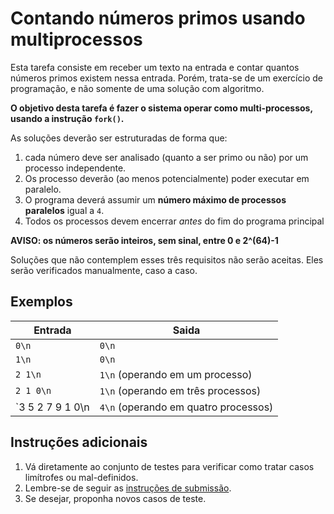# Contando números primos usando multiprocessos

Esta tarefa consiste em receber um texto na entrada e contar quantos números
primos existem nessa entrada. Porém, trata-se de
um exercício de programação, e não somente de uma solução com algoritmo.

**O objetivo desta tarefa é fazer o sistema operar como multi-processos,
usando a instrução `fork()`.**

As soluções deverão ser estruturadas de forma que:

1. cada número deve ser analisado (quanto a ser primo ou não) por
um processo independente.
1. Os processo deverão (ao menos potencialmente) poder
executar em paralelo.
1. O programa deverá assumir um **número máximo de processos paralelos** igual a
`4`.
1. Todos os processos devem encerrar *antes* do fim do programa principal

**AVISO: os números serão inteiros, sem sinal, entre 0 e 2^(64)-1**

Soluções que não contemplem esses três requisitos não serão aceitas. Eles serão
verificados manualmente, caso a caso.

## Exemplos

Entrada | Saida
------- | -----
`0\n` | `0\n`
`1\n` | `0\n`
`2 1\n` | `1\n` (operando em um processo)
`2 1 0\n` | `1\n` (operando em três processos)
`3 5 2 7 9 1 0\n | `4\n` (operando em quatro processos)

## Instruções adicionais

1. Vá diretamente ao conjunto de testes para verificar como tratar casos
   limítrofes ou mal-definidos.
1. Lembre-se de seguir as [instruções de submissão](docs/instrucoes.md).
1. Se desejar, proponha novos casos de teste.

